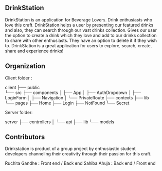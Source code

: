 DrinkStation 
------------------------------------------------------------------------------------------------------------------------------
DrinkStation is an application for Beverage Lovers. Drink enthusiasts who love this craft. DrinkStation helps a user by presenting our featured drinks and also, they can search through our vast drinks collection. Gives our user the option to create a drink which they love and add to our drinks collection to share with other enthusiasts. They have an option to delete it if they wish to. DrinkStation is a great application for users to explore, search, create, share and experience drinks!

Organization
------------------------------------------------------------------------------------------------------------------------------
Client folder :

client
├── public                                         
└── src
    ├── components
    │   ├── App
    │   ├── AuthDropdown
    │   ├── LoginForm
    │   ├── Navigation
    │   └── PrivateRoute
    ├── contexts
    ├── lib
    └── pages
        ├── Home
        ├── Login
        ├── NotFound
        └── Secret

Server folder:

server
├── controllers
│   └── api
├── lib
└── models

Contributors 
------------------------------------------------------------------------------------------------------------------------------
Drinkstation is product of a group project by enthusiastic student developers channeling their creativity through their passion for this craft.

Ruchita Gandhe : Front end / Back end 
Sahiba Ahuja : Back end / Front end 
